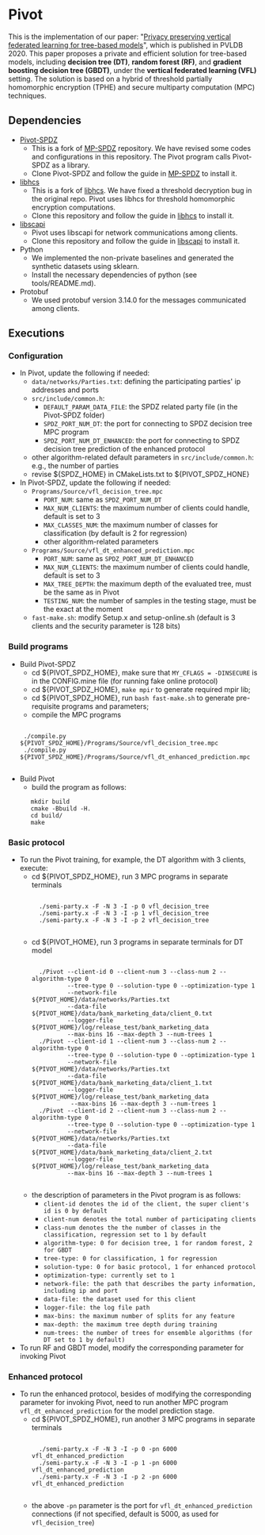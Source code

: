 # Pivot
This is the implementation of our paper: 
"[Privacy preserving vertical federated learning for tree-based models](http://www.vldb.org/pvldb/vol13/p2090-wu.pdf)",
which is published in PVLDB 2020. This paper proposes a private and efficient solution for tree-based models,
including **decision tree (DT)**, **random forest (RF)**, and **gradient boosting decision tree (GBDT)**, 
under the **vertical federated learning (VFL)** setting. The solution is based on a hybrid of threshold partially
homomorphic encryption (TPHE) and secure multiparty computation (MPC) techniques.

## Dependencies
+ [Pivot-SPDZ](https://github.com/lemonviv/Pivot-SPDZ)
    + This is a fork of [MP-SPDZ](https://github.com/data61/MP-SPDZ/tree/2c3606ccb2658cea10826d670298e04b1385415a) repository. We 
    have revised some codes and configurations in this repository. The Pivot program
    calls Pivot-SPDZ as a library. 
    + Clone Pivot-SPDZ and follow the guide in [MP-SPDZ](https://github.com/data61/MP-SPDZ) to install it.
+ [libhcs](https://github.com/lemonviv/libhcs) 
    + This is a fork of [libhcs](https://github.com/tiehuis/libhcs). We have 
    fixed a threshold decryption bug in the original repo. Pivot uses libhcs for threshold homomorphic encryption computations. 
    + Clone this repository and follow the guide in [libhcs](https://github.com/tiehuis/libhcs) to install it.
+ [libscapi](https://github.com/cryptobiu/libscapi/tree/b77816a8ad09181be319316f4023f628ab7ffb88)
    + Pivot uses libscapi for network communications among clients. 
    + Clone this repository and follow the guide in [libscapi](https://github.com/cryptobiu/libscapi) to install it.
+ Python
    + We implemented the non-private baselines and generated the synthetic 
     datasets using sklearn.
    + Install the necessary dependencies of python (see tools/README.md).
+ Protobuf
    + We used protobuf version 3.14.0 for the messages communicated among clients. 

## Executions

### Configuration
 * In Pivot, update the following if needed:
    + `data/networks/Parties.txt`: defining the participating parties' ip addresses and ports
    + `src/include/common.h`: 
        + `DEFAULT_PARAM_DATA_FILE`: the SPDZ related party file (in the Pivot-SPDZ folder)
        + `SPDZ_PORT_NUM_DT`: the port for connecting to SPDZ decision tree MPC program
        + `SPDZ_PORT_NUM_DT_ENHANCED`: the port for connecting to SPDZ decision tree prediction of the enhanced protocol
    + other algorithm-related default parameters in `src/include/common.h`: e.g., the number of parties
    + revise ${SPDZ_HOME} in CMakeLists.txt to ${PIVOT_SPDZ_HONE}
 * In Pivot-SPDZ, update the following if needed:
    + `Programs/Source/vfl_decision_tree.mpc`
        + `PORT_NUM`: same as `SPDZ_PORT_NUM_DT`
        + `MAX_NUM_CLIENTS`: the maximum number of clients could handle, default is set to 3
        + `MAX_CLASSES_NUM`: the maximum number of classes for classification (by default is 2 for regression)
        + other algorithm-related parameters
    + `Programs/Source/vfl_dt_enhanced_prediction.mpc`
        + `PORT_NUM`: same as `SPDZ_PORT_NUM_DT_ENHANCED`
        + `MAX_NUM_CLIENTS`: the maximum number of clients could handle, default is set to 3
        + `MAX_TREE_DEPTH`: the maximum depth of the evaluated tree, must be the same as in Pivot
        + `TESTING_NUM`: the number of samples in the testing stage, must be the exact at the moment
    + `fast-make.sh`: modify Setup.x and setup-online.sh (default is 3 clients and the security parameter is 128 bits)

### Build programs
 * Build Pivot-SPDZ
    + cd ${PIVOT_SPDZ_HOME}, make sure that `MY_CFLAGS = -DINSECURE` is in the CONFIG.mine file (for running fake online protocol)
    + cd ${PIVOT_SPDZ_HOME}, `make mpir` to generate required mpir lib;
    + cd ${PIVOT_SPDZ_HOME}, run `bash fast-make.sh` to generate pre-requisite programs and parameters;
    + compile the MPC programs
    <pre><code>
    ./compile.py ${PIVOT_SPDZ_HOME}/Programs/Source/vfl_decision_tree.mpc
    ./compile.py ${PIVOT_SPDZ_HOME}/Programs/Source/vfl_dt_enhanced_prediction.mpc
    </code></pre>
 * Build Pivot
    + build the program as follows:
     ```
        mkdir build 
        cmake -Bbuild -H.
        cd build/
        make
     ```

### Basic protocol
 * To run the Pivot training, for example, the DT algorithm with 3 clients, execute:
    + cd ${PIVOT_SPDZ_HOME}, run 3 MPC programs in separate terminals
        <pre><code>
        ./semi-party.x -F -N 3 -I -p 0 vfl_decision_tree
        ./semi-party.x -F -N 3 -I -p 1 vfl_decision_tree
        ./semi-party.x -F -N 3 -I -p 2 vfl_decision_tree
        </code></pre>
    + cd ${PIVOT_HOME}, run 3 programs in separate terminals for DT model
        <pre><code>
        ./Pivot --client-id 0 --client-num 3 --class-num 2 --algorithm-type 0 
                --tree-type 0 --solution-type 0 --optimization-type 1 
                --network-file ${PIVOT_HOME}/data/networks/Parties.txt 
                --data-file ${PIVOT_HOME}/data/bank_marketing_data/client_0.txt 
                --logger-file ${PIVOT_HOME}/log/release_test/bank_marketing_data 
                --max-bins 16 --max-depth 3 --num-trees 1 
        ./Pivot --client-id 1 --client-num 3 --class-num 2 --algorithm-type 0
                --tree-type 0 --solution-type 0 --optimization-type 1 
                --network-file ${PIVOT_HOME}/data/networks/Parties.txt 
                --data-file ${PIVOT_HOME}/data/bank_marketing_data/client_1.txt 
                --logger-file ${PIVOT_HOME}/log/release_test/bank_marketing_data
                 --max-bins 16 --max-depth 3 --num-trees 1
        ./Pivot --client-id 2 --client-num 3 --class-num 2 --algorithm-type 0
                --tree-type 0 --solution-type 0 --optimization-type 1 
                --network-file ${PIVOT_HOME}/data/networks/Parties.txt 
                --data-file ${PIVOT_HOME}/data/bank_marketing_data/client_2.txt 
                --logger-file ${PIVOT_HOME}/log/release_test/bank_marketing_data 
                --max-bins 16 --max-depth 3 --num-trees 1
        </code></pre>
    + the description of parameters in the Pivot program is as follows: 
        + `client-id denotes the id of the client, the super client's id is 0 by default` 
        + `client-num denotes the total number of participating clients`
        + `class-num denotes the the number of classes in the classification, regression set to 1 by default`
        + `algorithm-type: 0 for decision tree, 1 for random forest, 2 for GBDT`
        + `tree-type: 0 for classification, 1 for regression`
        + `solution-type: 0 for basic protocol, 1 for enhanced protocol`
        + `optimization-type: currently set to 1`
        + `network-file: the path that describes the party information, including ip and port`
        + `data-file: the dataset used for this client`
        + `logger-file: the log file path`
        + `max-bins: the maximum number of splits for any feature`
        + `max-depth: the maximum tree depth during training`
        + `num-trees: the number of trees for ensemble algorithms (for DT set to 1 by default)`
 * To run RF and GBDT model, modify the corresponding parameter for invoking Pivot 

### Enhanced protocol
 * To run the enhanced protocol, besides of modifying the corresponding parameter for invoking Pivot,
 need to run another MPC program `vfl_dt_enhanced_prediction` for the model prediction stage.
    + cd ${PIVOT_SPDZ_HOME}, run another 3 MPC programs in separate terminals
        <pre><code>
        ./semi-party.x -F -N 3 -I -p 0 -pn 6000 vfl_dt_enhanced_prediction
        ./semi-party.x -F -N 3 -I -p 1 -pn 6000 vfl_dt_enhanced_prediction
        ./semi-party.x -F -N 3 -I -p 2 -pn 6000 vfl_dt_enhanced_prediction
        </code></pre>
    + the above `-pn` parameter is the port for `vfl_dt_enhanced_prediction` connections (if not specified, 
    default is 5000, as used for `vfl_decision_tree`)